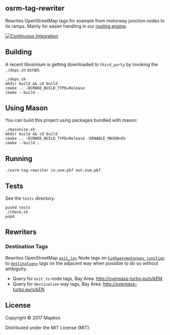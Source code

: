 ## osrm-tag-rewriter

Rewrites OpenStreetMap tags for example from motorway junction nodes to its ramps.
Mainly for easier handling in our [routing engine](https://github.com/Project-OSRM/osrm-backend#open-source-routing-machine).

[![Continuous Integration](https://travis-ci.org/mapbox/rewrite-exit-destination-signage.svg?branch=master)](https://travis-ci.org/mapbox/rewrite-exit-destination-signage)


## Building

A recent libosmium is getting downloaded to `third_party` by invoking the `./deps.sh` script.

    ./deps.sh
    mkdir build && cd build
    cmake .. -DCMAKE_BUILD_TYPE=Release
    cmake --build .

## Using Mason

You can build this project using packages bundled with mason:

    ./masonize.sh
    mkdir build && cd build
    cmake .. -DCMAKE_BUILD_TYPE=Release -DENABLE_MASON=On
    cmake --build .

## Running

    ./osrm-tag-rewriter in.osm.pbf out.osm.pbf

## Tests

See the `tests` directory.

    pushd tests
    ./check.sh
    popd


## Rewriters

### Destination Tags

Rewrites OpenStreetMap [`exit_to=`](http://wiki.openstreetmap.org/wiki/Key:exit_to) Node tags on [`highway=motorway_junction`](https://wiki.openstreetmap.org/wiki/Tag:highway%3Dmotorway_junction) to [`destination=`](http://wiki.openstreetmap.org/wiki/Key:destination) tags on the adjacent way when possible to do so without ambiguity.

- Query for `exit_to` node tags, Bay Area: http://overpass-turbo.eu/s/kEM
- Query for `destination` way tags, Bay Area: http://overpass-turbo.eu/s/kEN

## License

Copyright © 2017 Mapbox

Distributed under the MIT License (MIT).
